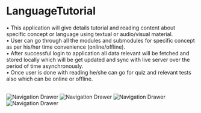 # LanguageTutorial

• This application will give details tutorial and reading content about specific
concept or language using textual or audio/visual material.
<br>
• User can go through all the modules and submodules for specific concept as
per his/her time convenience (online/offline).
<br>
• After successful login to application all data relevant will be fetched and
stored locally which will be get updated and sync with live server over the
period of time asynchronously.
<br>
• Once user is done with reading he/she can go for quiz and relevant tests also
which can be online or offline.
<br>
<br>

![Navigation Drawer](IMG-20191026-WA0015.jpg)
![Navigation Drawer](IMG-20191026-WA0016.jpg)
![Navigation Drawer](IMG-20191026-WA0017.jpg)
![Navigation Drawer](IMG-20191026-WA0018.jpg)

